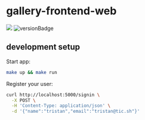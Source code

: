 # gallery-frontend-web

![](https://img.shields.io/badge/release-Alpha%20Corvi-blue)
![versionBadge](https://img.shields.io/badge/Python-3.9.0-blue.svg?logo=python&logoColor=white&releaseéAlpha%20Corvi&blue) 


## development setup

Start app:
```bash
make up && make run
```

Register your user:
```bash
curl http://localhost:5000/signin \
  -X POST \
  -H 'Content-Type: application/json' \
  -d '{"name":"tristan","email":"tristan@tic.sh"}'
```
